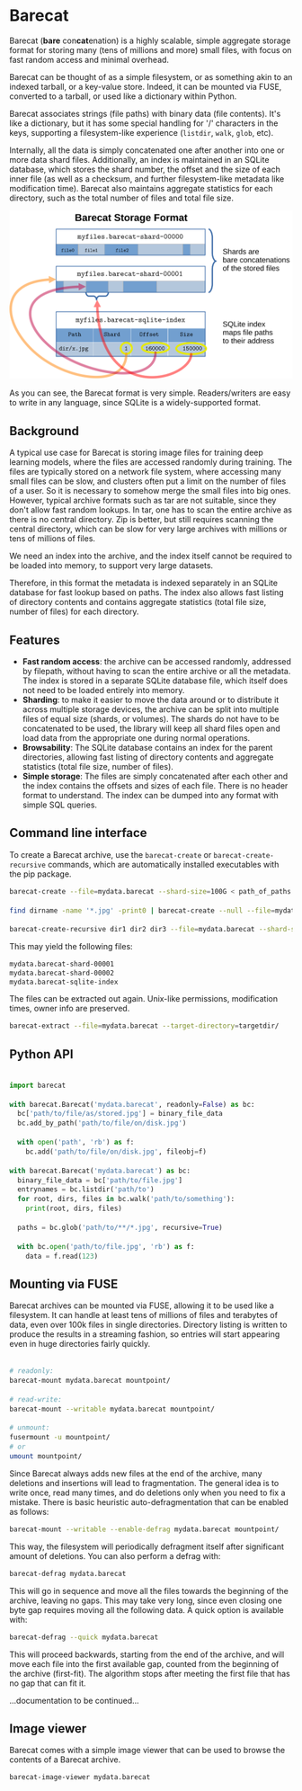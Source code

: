 # Barecat

Barecat (**bare** con**cat**enation) is a highly scalable, simple aggregate storage format for
storing many (tens of millions and more) small files, with focus on fast random access and 
minimal overhead.

Barecat can be thought of as a simple filesystem, or as something akin to an indexed tarball, or a
key-value store. Indeed, it can be mounted via FUSE, converted to a tarball, or used like a dictionary
within Python.

Barecat associates strings (file paths) with binary data (file contents). It's like a dictionary,
but it has some special handling for '/' characters in the keys, supporting a filesystem-like
experience (`listdir`, `walk`, `glob`, etc).

Internally, all the data is simply concatenated one after another into one or more data shard files.
Additionally, an index is maintained in an SQLite database, which stores the shard number, the offset
and the size of each inner file (as well as a checksum, and further filesystem-like metadata 
like modification time). Barecat also maintains aggregate statistics for each directory, such as the
total number of files and total file size.


![Architecture](./figure.png)

As you can see, the Barecat format is very simple. Readers/writers are easy to write in any language, since
SQLite is a widely-supported format.



## Background

A typical use case for Barecat is storing image files for training deep learning models, where the
files are accessed randomly during training. The files are typically stored on a network file
system, where accessing many small files can be slow, and clusters often put a limit on the number
of files of a user. So it is necessary to somehow merge the small files into big ones.
However, typical archive formats such as tar are not suitable, since they don't allow fast random
lookups. In tar, one has to scan the entire archive as there is no central directory.
Zip is better, but still requires scanning the central directory, which can be slow for very large
archives with millions or tens of millions of files.

We need an index into the archive, and the index itself cannot be required to be loaded
into memory, to support very large datasets.

Therefore, in this format the metadata is indexed separately in an SQLite database for fast lookup
based on paths. The index also allows fast listing of directory contents and contains aggregate
statistics (total file size, number of files) for each directory.

## Features

- **Fast random access**: the archive can be accessed randomly, addressed by filepath,
  without having to scan the entire archive or all the metadata.
  The index is stored in a separate SQLite database file, which itself does not need to be loaded
  entirely into memory.
- **Sharding**: to make it easier to move the data around or to distribute it across multiple
  storage devices, the archive can be split into multiple files of equal size (shards, or volumes). 
  The shards do not have to be concatenated to be used, the library will keep all shard files open
  and load data from the appropriate one during normal operations.
- **Browsability**: The SQLite database contains an index for the parent directories, allowing
  fast listing of directory contents and aggregate statistics (total file size, number of files).
- **Simple storage**: The files are simply concatenated after each other and the index contains
  the offsets and sizes of each file. There is no header format to understand. The index can be
  dumped into any format with simple SQL queries.

## Command line interface

To create a Barecat archive, use the `barecat-create` or `barecat-create-recursive` commands, which 
are automatically installed executables with the pip package.

```bash
barecat-create --file=mydata.barecat --shard-size=100G < path_of_paths.txt 

find dirname -name '*.jpg' -print0 | barecat-create --null --file=mydata.barecat --shard-size=100G

barecat-create-recursive dir1 dir2 dir3 --file=mydata.barecat --shard-size=100G
```

This may yield the following files:

```
mydata.barecat-shard-00001
mydata.barecat-shard-00002
mydata.barecat-sqlite-index
```

The files can be extracted out again. Unix-like permissions, modification times, owner info are
preserved.

```bash
barecat-extract --file=mydata.barecat --target-directory=targetdir/
```

## Python API

```python

import barecat

with barecat.Barecat('mydata.barecat', readonly=False) as bc:
  bc['path/to/file/as/stored.jpg'] = binary_file_data
  bc.add_by_path('path/to/file/on/disk.jpg')
  
  with open('path', 'rb') as f:
    bc.add('path/to/file/on/disk.jpg', fileobj=f)
    
with barecat.Barecat('mydata.barecat') as bc:
  binary_file_data = bc['path/to/file.jpg']
  entrynames = bc.listdir('path/to')
  for root, dirs, files in bc.walk('path/to/something'):
    print(root, dirs, files)
    
  paths = bc.glob('path/to/**/*.jpg', recursive=True)
  
  with bc.open('path/to/file.jpg', 'rb') as f:
    data = f.read(123)
```

## Mounting via FUSE

Barecat archives can be mounted via FUSE, allowing it to be used like a filesystem.
It can handle at least tens of millions of files and terabytes of data, even over 100k files in
single directories. Directory listing is written to produce the results in a streaming fashion,
so entries will start appearing even in huge directories fairly quickly. 

```bash

# readonly:
barecat-mount mydata.barecat mountpoint/

# read-write:
barecat-mount --writable mydata.barecat mountpoint/

# unmount:
fusermount -u mountpoint/
# or
umount mountpoint/
```  

Since Barecat always adds new files at the end of the archive, many deletions and insertions
will lead to fragmentation. The general idea is to write once, read many times, and do
deletions only when you need to fix a mistake. There is basic heuristic auto-defragmentation
that can be enabled as follows:

```bash
barecat-mount --writable --enable-defrag mydata.barecat mountpoint/
```

This way, the filesystem will periodically defragment itself after significant amount of deletions.
You can also perform a defrag with:

```bash
barecat-defrag mydata.barecat
```

This will go in sequence and move all the files towards the beginning of the archive, leaving
no gaps. This may take very long, since even closing one byte gap requires moving all the
following data. A quick option is available with:

```bash
barecat-defrag --quick mydata.barecat
```

This will proceed backwards, starting from the end of the archive, and will move each file
into the first available gap, counted from the beginning of the archive (first-fit). The 
algorithm stops after meeting the first file that has no gap that can fit it.

...documentation to be continued...

## Image viewer

Barecat comes with a simple image viewer that can be used to browse the contents of a Barecat
archive.

```bash
barecat-image-viewer mydata.barecat
```

 

